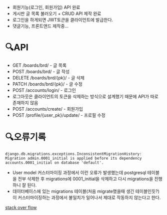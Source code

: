 * 회원기능(로그인, 회원가입) API 완료
* 게시판 글 목록 불러오기 + CRUD API 제작 완료
* 로그인을 하게되면 JWT토큰을 클라이언트에 발급한다.
* 댓글기능, 프론트앤드 제작중...

# 🔍API

* GET /boards/brd/ - 글 목록
* POST /boards/brd/ - 글 작성
* DELETE /boards/brd/{pk}/ - 글 삭제
* PATCH /boards/brd/{pk}/ - 글 수정
* POST /accounts/login/ - 로그인
* 로그아웃은 클라이언트의 토큰을 삭제하는 방식으로 설계했기 때문에 API가 따로 존재하지 않음
* POST /accounts/create/ - 회원가입
* POST /profile/{user_pk}/update/ - 프로필 수정


# 🔍오류기록
```
django.db.migrations.exceptions.InconsistentMigrationHistory: Migration admin.0001_initial is applied before its dependency accounts.0001_initial on database 'default'.
```
* User model 커스터마이징 과정에서 이런 오류가 발생했는데 postgresql 테이블을 전부 삭제한 후 migrations에 0001_initial을 삭제하고 다시 migrations을 진행하니 잘 된다.
* 데이터베이스에 있는 migrations 테이블(처음 migrate했을때 생긴 테이블인듯?)이 커스터마이징하는 과정에서 불일치가 일어나서 제대로 작동하지 않는다고 한다.

[stack over flow](https://stackoverflow.com/questions/44651760/django-db-migrations-exceptions-inconsistentmigrationhistory)